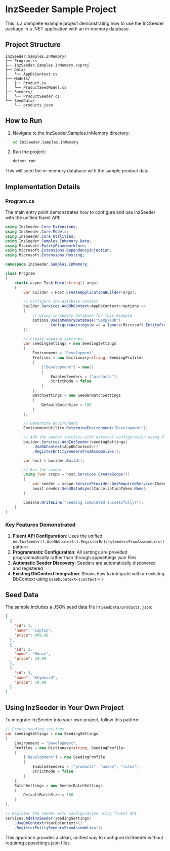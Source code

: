 # InzSeeder Sample Project

This is a complete example project demonstrating how to use the InzSeeder package in a .NET application with an in-memory database.

## Project Structure

```
InzSeeder.Samples.InMemory/
├── Program.cs
├── InzSeeder.Samples.InMemory.csproj
├── Data/
│   └── AppDbContext.cs
├── Models/
│   ├── Product.cs
│   └── ProductSeedModel.cs
├── Seeders/
│   └── ProductSeeder.cs
└── SeedData/
    └── products.json
```

## How to Run

1. Navigate to the InzSeeder.Samples.InMemory directory:
   ```bash
   cd InzSeeder.Samples.InMemory
   ```

2. Run the project:
   ```bash
   dotnet run
   ```

This will seed the in-memory database with the sample product data.

## Implementation Details

### Program.cs

The main entry point demonstrates how to configure and use InzSeeder with the unified fluent API:

```csharp
using InzSeeder.Core.Extensions;
using InzSeeder.Core.Models;
using InzSeeder.Core.Utilities;
using InzSeeder.Samples.InMemory.Data;
using Microsoft.EntityFrameworkCore;
using Microsoft.Extensions.DependencyInjection;
using Microsoft.Extensions.Hosting;

namespace InzSeeder.Samples.InMemory;

class Program
{
    static async Task Main(string[] args)
    {
        var builder = Host.CreateApplicationBuilder(args);

        // Configure the database context
        builder.Services.AddDbContext<AppDbContext>(options =>
        {
            // Using in-memory database for this example
            options.UseInMemoryDatabase("SampleDb")
                   .ConfigureWarnings(w => w.Ignore(Microsoft.EntityFrameworkCore.Diagnostics.InMemoryEventId.TransactionIgnoredWarning));
        });

        // Create seeding settings
        var seedingSettings = new SeedingSettings
        {
            Environment = "Development",
            Profiles = new Dictionary<string, SeedingProfile>
            {
                ["Development"] = new()
                {
                    EnabledSeeders = ["products"],
                    StrictMode = false
                }
            },
            BatchSettings = new SeederBatchSettings
            {
                DefaultBatchSize = 100
            }
        };

        // Determine environment
        EnvironmentUtility.DetermineEnvironment("Development");

        // Add the seeder services with external configuration using fluent API
        builder.Services.AddInzSeeder(seedingSettings)
            .UseDbContext<AppDbContext>()
            .RegisterEntitySeedersFromAssemblies();

        var host = builder.Build();

        // Run the seeder
        using (var scope = host.Services.CreateScope())
        {
            var seeder = scope.ServiceProvider.GetRequiredService<ISeedingOrchestrator>();
            await seeder.SeedDataAsync(CancellationToken.None);
        }

        Console.WriteLine("Seeding completed successfully!");
    }
}
```

### Key Features Demonstrated

1. **Fluent API Configuration**: Uses the unified `AddInzSeeder().UseDbContext().RegisterEntitySeedersFromAssemblies()` pattern
2. **Programmatic Configuration**: All settings are provided programmatically rather than through appsettings.json files
3. **Automatic Seeder Discovery**: Seeders are automatically discovered and registered
4. **Existing DbContext Integration**: Shows how to integrate with an existing DbContext using `UseDbContext<TContext>()`

## Seed Data

The sample includes a JSON seed data file in `SeedData/products.json`:

```json
[
  {
    "id": 1,
    "name": "Laptop",
    "price": 999.99
  },
  {
    "id": 2,
    "name": "Mouse",
    "price": 29.99
  },
  {
    "id": 3,
    "name": "Keyboard",
    "price": 79.99
  }
]
```

## Using InzSeeder in Your Own Project

To integrate InzSeeder into your own project, follow this pattern:

```csharp
// Create seeding settings
var seedingSettings = new SeedingSettings
{
    Environment = "Development",
    Profiles = new Dictionary<string, SeedingProfile>
    {
        ["Development"] = new SeedingProfile
        {
            EnabledSeeders = ["products", "users", "roles"],
            StrictMode = false
        }
    },
    BatchSettings = new SeederBatchSettings
    {
        DefaultBatchSize = 100
    }
};

// Register the seeder with configuration using fluent API
services.AddInzSeeder(seedingSettings)
    .UseDbContext<YourDbContext>()
    .RegisterEntitySeedersFromAssemblies();
```

This approach provides a clean, unified way to configure InzSeeder without requiring appsettings.json files.